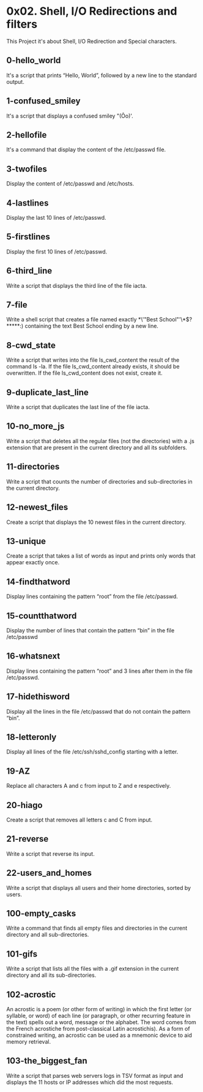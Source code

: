# 0x02. Shell, I/O Redirections and filters #

This Project it's about Shell, I/O Redirection and Special characters.

## 0-hello_world ##

It's a script that prints “Hello, World”, followed by a new line to the standard output.

## 1-confused_smiley ##

It's a script that displays a confused smiley "(Ôo)'.

## 2-hellofile ##

It's a command that display the content of the /etc/passwd file.

## 3-twofiles ##

Display the content of /etc/passwd and /etc/hosts.

## 4-lastlines ##

Display the last 10 lines of /etc/passwd.

## 5-firstlines ##

Display the first 10 lines of /etc/passwd.

## 6-third_line ##

Write a script that displays the third line of the file iacta.

## 7-file ##

Write a shell script that creates a file named exactly \*\\'"Best School"\'\\*$\?\*\*\*\*\*:) containing the text Best School ending by a new line.

## 8-cwd_state ##

Write a script that writes into the file ls_cwd_content the result of the command ls -la. If the file ls_cwd_content already exists, it should be overwritten. If the file ls_cwd_content does not exist, create it.

## 9-duplicate_last_line ##

Write a script that duplicates the last line of the file iacta.

## 10-no_more_js ##

Write a script that deletes all the regular files (not the directories) with a .js extension that are present in the current directory and all its subfolders.

## 11-directories ##

Write a script that counts the number of directories and sub-directories in the current directory.

## 12-newest_files ##

Create a script that displays the 10 newest files in the current directory.

## 13-unique ##

Create a script that takes a list of words as input and prints only words that appear exactly once.

## 14-findthatword ##

Display lines containing the pattern “root” from the file /etc/passwd.

## 15-countthatword ##

Display the number of lines that contain the pattern “bin” in the file /etc/passwd

## 16-whatsnext ##

Display lines containing the pattern “root” and 3 lines after them in the file /etc/passwd.

## 17-hidethisword ##

Display all the lines in the file /etc/passwd that do not contain the pattern “bin”.

## 18-letteronly ##

Display all lines of the file /etc/ssh/sshd_config starting with a letter.

## 19-AZ ##

Replace all characters A and c from input to Z and e respectively.

## 20-hiago ##

Create a script that removes all letters c and C from input.

## 21-reverse ##

Write a script that reverse its input.

## 22-users_and_homes ##

Write a script that displays all users and their home directories, sorted by users.

## 100-empty_casks ##

Write a command that finds all empty files and directories in the current directory and all sub-directories.

## 101-gifs ##

Write a script that lists all the files with a .gif extension in the current directory and all its sub-directories.

## 102-acrostic ##

An acrostic is a poem (or other form of writing) in which the first letter (or syllable, or word) of each line (or paragraph, or other recurring feature in the text) spells out a word, message or the alphabet. The word comes from the French acrostiche from post-classical Latin acrostichis). As a form of constrained writing, an acrostic can be used as a mnemonic device to aid memory retrieval.

## 103-the_biggest_fan ##

Write a script that parses web servers logs in TSV format as input and displays the 11 hosts or IP addresses which did the most requests.
